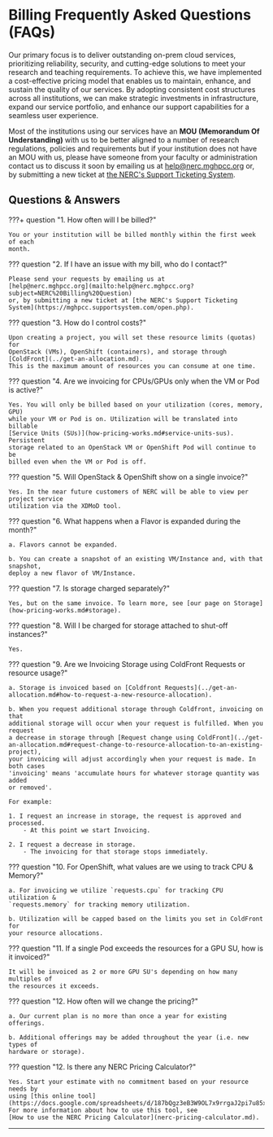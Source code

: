 # Billing Frequently Asked Questions (FAQs)

Our primary focus is to deliver outstanding on-prem cloud services, prioritizing
reliability, security, and cutting-edge solutions to meet your research and teaching
requirements. To achieve this, we have implemented a cost-effective pricing model
that enables us to maintain, enhance, and sustain the quality of our services. By
adopting consistent cost structures across all institutions, we can make strategic
investments in infrastructure, expand our service portfolio, and enhance our
support capabilities for a seamless user experience.

Most of the institutions using our services have an **MOU (Memorandum Of Understanding)**
with us to be better aligned to a number of research regulations, policies and
requirements but if your institution does not have an MOU with us, please have
someone from your faculty or administration contact us to discuss it soon by emailing
us at [help@nerc.mghpcc.org](mailto:help@nerc.mghpcc.org?subject=NERC%20MOU%20Question)
or, by submitting a new ticket at [the NERC's Support Ticketing System](https://mghpcc.supportsystem.com/open.php).

## Questions & Answers

???+ question "1. How often will I be billed?"

    You or your institution will be billed monthly within the first week of each
    month.

??? question "2. If I have an issue with my bill, who do I contact?"

    Please send your requests by emailing us at
    [help@nerc.mghpcc.org](mailto:help@nerc.mghpcc.org?subject=NERC%20Billing%20Question)
    or, by submitting a new ticket at [the NERC's Support Ticketing System](https://mghpcc.supportsystem.com/open.php).

??? question "3. How do I control costs?"

    Upon creating a project, you will set these resource limits (quotas) for
    OpenStack (VMs), OpenShift (containers), and storage through [ColdFront](../get-an-allocation.md).
    This is the maximum amount of resources you can consume at one time.

??? question "4. Are we invoicing for CPUs/GPUs only when the VM or Pod is active?"

    Yes. You will only be billed based on your utilization (cores, memory, GPU)
    while your VM or Pod is on. Utilization will be translated into billable
    [Service Units (SUs)](how-pricing-works.md#service-units-sus). Persistent
    storage related to an OpenStack VM or OpenShift Pod will continue to be
    billed even when the VM or Pod is off.

??? question "5. Will OpenStack & OpenShift show on a single invoice?"

    Yes. In the near future customers of NERC will be able to view per project service
    utilization via the XDMoD tool.

??? question "6. What happens when a Flavor is expanded during the month?"

    a. Flavors cannot be expanded.

    b. You can create a snapshot of an existing VM/Instance and, with that snapshot,
    deploy a new flavor of VM/Instance.

??? question "7. Is storage charged separately?"

    Yes, but on the same invoice. To learn more, see [our page on Storage](how-pricing-works.md#storage).

??? question "8. Will I be charged for storage attached to shut-off instances?"

    Yes.

??? question "9. Are we Invoicing Storage using ColdFront Requests or resource usage?"

    a. Storage is invoiced based on [Coldfront Requests](../get-an-allocation.md#how-to-request-a-new-resource-allocation).

    b. When you request additional storage through Coldfront, invoicing on that
    additional storage will occur when your request is fulfilled. When you request
    a decrease in storage through [Request change using ColdFront](../get-an-allocation.md#request-change-to-resource-allocation-to-an-existing-project),
    your invoicing will adjust accordingly when your request is made. In both cases
    'invoicing' means 'accumulate hours for whatever storage quantity was added
    or removed'.

    For example:

    1. I request an increase in storage, the request is approved and processed.
        - At this point we start Invoicing.

    2. I request a decrease in storage.
        - The invoicing for that storage stops immediately.

??? question "10. For OpenShift, what values are we using to track CPU & Memory?"

    a. For invoicing we utilize `requests.cpu` for tracking CPU utilization &
    `requests.memory` for tracking memory utilization.

    b. Utilization will be capped based on the limits you set in ColdFront for
    your resource allocations.

??? question "11. If a single Pod exceeds the resources for a GPU SU, how is it invoiced?"

    It will be invoiced as 2 or more GPU SU's depending on how many multiples of
    the resources it exceeds.

??? question "12. How often will we change the pricing?"

    a. Our current plan is no more than once a year for existing offerings.

    b. Additional offerings may be added throughout the year (i.e. new types of
    hardware or storage).

??? question "12. Is there any NERC Pricing Calculator?"

    Yes. Start your estimate with no commitment based on your resource needs by
    using [this online tool](https://docs.google.com/spreadsheets/d/187bQgz3eB3W9OL7x9rrgaJ2pi7u85xMJvUJbnKzzBQM/edit#gid=0). For more information about how to use this tool, see
    [How to use the NERC Pricing Calculator](nerc-pricing-calculator.md).

---
